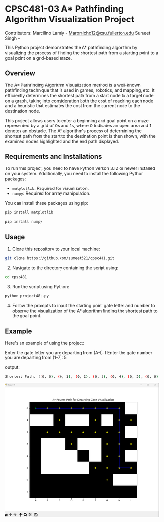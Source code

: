 # CPSC481-03 A* Pathfinding Algorithm Visualization Project

Contributors:
Marcilino Lamiy - Maromicho12@csu.fullerton.edu
Sumeet Singh - 

This Python project demonstrates the A* pathfinding algorithm by visualizing the process of finding the shortest path from a starting point to a goal point on a grid-based maze.

## Overview

The A* Pathfinding Algorithm Visualization method is a well-known pathfinding technique that is used in games, robotics, and mapping, etc. It efficiently determines the shortest path from a start node to a target node on a graph, taking into consideration both the cost of reaching each node and a heuristic that estimates the cost from the current node to the destination node.

This project allows users to enter a beginning and goal point on a maze represented by a grid of 0s and 1s, where 0 indicates an open area and 1 denotes an obstacle. The A* algorithm's process of determining the shortest path from the start to the destination point is then shown, with the examined nodes highlighted and the end path displayed.

## Requirements and Installations

To run this project, you need to have Python verson 3.12 or newer installed on your system. Additionally, you need to install the following Python packages:

- `matplotlib`: Required for visualization.
- `numpy`: Required for array manipulation.

You can install these packages using pip:

```bash
pip install matplotlib
```

```bash
pip install numpy
```

## Usage

1. Clone this repository to your local machine:

```bash
git clone https://github.com/sumeet321/cpsc481.git
```

2. Navigate to the directory containing the script using:

```bash
cd cpsc481
```

3. Run the script using Python:

```bash
python project481.py
```

4. Follow the prompts to input the starting point gate letter and number to observe the visualization of the A* algorithm finding the shortest path to the goal point.

## Example

Here's an example of using the project:

Enter the gate letter you are departing from (A-I): I
Enter the gate number you are departing from (1-7): 5

output:

```bash
Shortest Path: [(0, 0), (0, 1), (0, 2), (0, 3), (0, 4), (0, 5), (0, 6), (0, 7), (1, 7), (2, 7), (3, 7), (4, 7), (5, 7), (5, 8)]
```

![A* Fastest Path for Departing Gate Visulaization](image.png)
